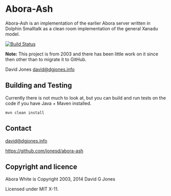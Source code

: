 # Abora-Ash

Abora-Ash is an implementation of the earlier Abora server written in 
Dolphin Smalltalk as a clean room implementation of the general Xanadu
model.

[![Build Status](https://travis-ci.org/jonesd/abora-ash.png?branch=master)](https://travis-ci.org/jonesd/abora-ash)

**Note:** This project is from 2003 and there has been little work on it since then other
than to migrate it to GitHub.

David Jones david@dgjones.info 


## Building and Testing

Currently there is not much to look at, but you can build and run
tests on the code if you have Java + Maven installed.

    mvn clean install



## Contact

david@dgjones.info

https://github.com/jonesd/abora-ash


## Copyright and licence

Abora White is Copyright 2003, 2014 David G Jones

Licensed under MIT X-11.